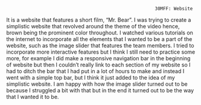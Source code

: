 
                                                           30MFF: Website

It is a website that features a short film, “Mr. Bear”. I was trying to create a simplistic website that revolved around the theme of the video hence, brown being the prominent color throughout. I watched various tutorials on the internet to incorporate all the elements that I wanted to be a part of the website, such as the image slider that features the team members. I tried to incorporate more interactive features but I think I still need to practice some more, for example I did make a responsive navigation bar in the beginning of website but then I couldn’t really link to each section of my website so I had to ditch the bar that I had put in a lot of hours to make and instead I went with a simple top bar, but I think it just added to the idea of my simplistic website. I am happy with how the image slider turned out to be because I struggled a bit with that but in the end it turned out to be the way that I wanted it to be. 
